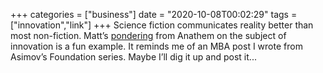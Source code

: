+++
categories = ["business"]
date = "2020-10-08T00:02:29"
tags = ["innovation","link"]
+++
Science fiction communicates reality better than most non-fiction. Matt’s [pondering](http://interconnected.org/home/2020/10/07/orthogonal) from Anathem on the subject of innovation is a fun example. It reminds me of an MBA post I wrote from Asimov’s Foundation series. Maybe I’ll dig it up and post it...

